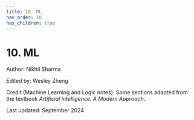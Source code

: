 ```yaml
---
title: 10. ML
nav_order: 10
has_children: true
---
```


# 10. ML

Author: Nikhil Sharma

Edited by: Wesley Zheng

Credit (Machine Learning and Logic notes): Some sections adapted from the textbook *Artificial Intelligence: A Modern Approach*.

Last updated: September 2024
